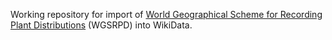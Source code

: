 Working repository for import of [World Geographical Scheme for Recording Plant Distributions](https://en.wikipedia.org/wiki/World_Geographical_Scheme_for_Recording_Plant_Distributions) (WGSRPD) into WikiData.
